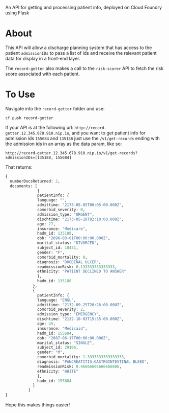 An API for getting and processing patient info, deployed on Cloud Foundry using Flask

About
================================================================================

This API will allow a discharge planning system that has access to the patient `admissionIDs` to pass a list of ids and receive the relevant patient data for display in a front-end layer.

The `record-getter` also makes a call to the `risk-scorer` API to fetch the risk score associated with each patient.

To Use
================================================================================
Navigate into the `record-getter` folder and use:

`cf push record-getter`

If your API is at the following url: `http://record-getter.12.345.678.910.nip.io`, and you want to get patient info for admission ids `155684` and `135188` just use the `/v1/get-records` ending with the admission ids in an array as the data param, like so: 

`http://record-getter.12.345.678.910.nip.io/v1/get-records?admissionIDs=[135188, 155684]`

That returns:
```python
{
  numberDocsReturned: 2,
  documents: [
              {
              patientInfo: {
              language: "",
              admittime: "2173-05-05T00:05:00.000Z",
              comorbid_severity: 0,
              admission_type: "URGENT",
              dischtime: "2173-05-18T02:10:00.000Z",
              age: 77,
              insurance: "Medicare",
              hadm_id: 135188,
              dob: "2096-03-01T00:00:00.000Z",
              marital_status: "DIVORCED",
              subject_id: 10431,
              gender: "F",
              comorbid_mortality: 0,
              diagnosis: "DUODENAL ULCER",
              readmissionRisk: 0.133333333333333,
              ethnicity: "PATIENT DECLINED TO ANSWER"
              },
              hadm_id: 135188
            },
            {
              patientInfo: {
              language: "ENGL",
              admittime: "2132-09-25T20:26:00.000Z",
              comorbid_severity: 2,
              admission_type: "EMERGENCY",
              dischtime: "2132-10-03T15:35:00.000Z",
              age: 45,
              insurance: "Medicaid",
              hadm_id: 155684,
              dob: "2087-06-17T00:00:00.000Z",
              marital_status: "SINGLE",
              subject_id: 29106,
              gender: "M",
              comorbid_mortality: 1.3333333333333333,
              diagnosis: "PANCREATITIS;GASTROINTESTINAL BLEED",
              readmissionRisk: 0.46666666666666606,
              ethnicity: "WHITE"
              },
              hadm_id: 155684
            }
          ]
}
```

Hope this makes things easier!

